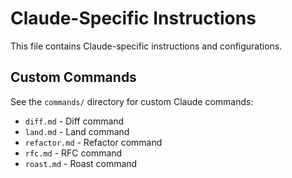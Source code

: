 # Claude-Specific Instructions

This file contains Claude-specific instructions and configurations.

## Custom Commands

See the `commands/` directory for custom Claude commands:
- `diff.md` - Diff command
- `land.md` - Land command  
- `refactor.md` - Refactor command
- `rfc.md` - RFC command
- `roast.md` - Roast command